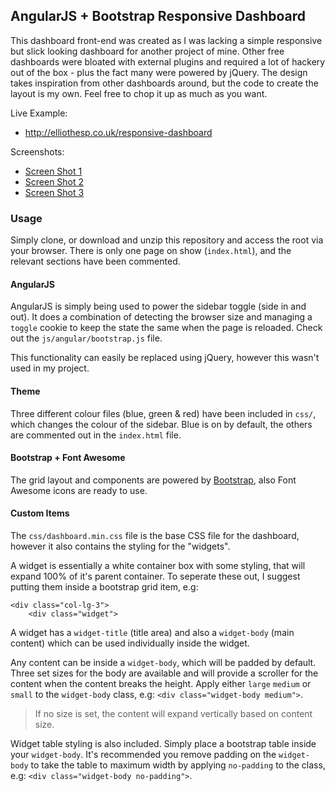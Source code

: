 ## AngularJS + Bootstrap Responsive Dashboard

This dashboard front-end was created as I was lacking a simple responsive but slick looking dashboard for another project of mine.  Other free dashboards were bloated with external plugins and required a lot of hackery out of the box - plus the fact many were powered by jQuery. The design takes inspiration from other dashboards around, but the code to create the layout is my own. Feel free to chop it up as much as you want.

Live Example:
* http://elliothesp.co.uk/responsive-dashboard

Screenshots:
* [Screen Shot 1](http://i.imgur.com/MRzDg7x.jpg)
* [Screen Shot 2](http://i.imgur.com/ARI6LDM.jpg)
* [Screen Shot 3](http://i.imgur.com/WbCtM0Y.jpg)

### Usage

Simply clone, or download and unzip this repository and access the root via your browser. There is only one page on show (`index.html`), and the relevant sections have been commented.

#### AngularJS

AngularJS is simply being used to power the sidebar toggle (side in and out). It does a combination of detecting the browser size and managing a `toggle` cookie to keep the state the same when the page is reloaded. Check out the `js/angular/bootstrap.js` file.

This functionality can easily be replaced using jQuery, however this wasn't used in my project.

#### Theme

Three different colour files (blue, green & red) have been included in `css/`, which changes the colour of the sidebar. Blue is on by default, the others are commented out in the `index.html` file.

#### Bootstrap + Font Awesome

The grid layout and components are powered by [Bootstrap](http://getbootstrap.com/), also Font Awesome icons are ready to use.

#### Custom Items

The `css/dashboard.min.css` file is the base CSS file for the dashboard, however it also contains the styling for the "widgets".

A widget is essentially a white container box with some styling, that will expand 100% of it's parent container. To seperate these out, I suggest putting them inside a bootstrap grid item, e.g:

```
<div class="col-lg-3">
	<div class="widget">
```

A widget has a `widget-title` (title area) and also a `widget-body` (main content) which can be used individually inside the widget.

Any content can be inside a `widget-body`, which will be padded by default. Three set sizes for the body are available and will provide a scroller for the content when the content breaks the height. Apply either `large` `medium` or `small` to the `widget-body` class, e.g: `<div class="widget-body medium">`.

> If no size is set, the content will expand vertically based on content size.

Widget table styling is also included. Simply place a bootstrap table inside your `widget-body`. It's recommended you remove padding on the `widget-body` to take the table to maximum width by applying `no-padding` to the class, e.g: `<div class="widget-body no-padding">`.